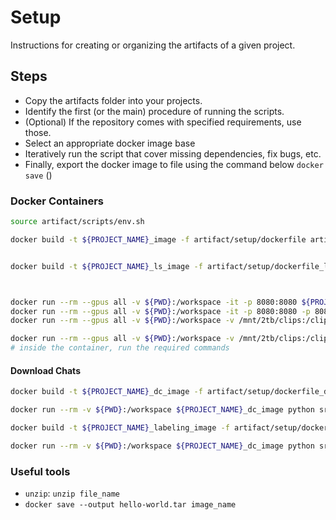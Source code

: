 # Setup

Instructions for creating or organizing the artifacts of a given project.

## Steps

- Copy the artifacts folder into your projects.
- Identify the first (or the main) procedure of running the scripts.
- (Optional) If the repository comes with specified requirements, use those.
- Select an appropriate docker image base
- Iteratively run the script that cover missing dependencies, fix bugs, etc.
- Finally, export the docker image to file using the command below `docker save` ()

### Docker Containers

```bash
source artifact/scripts/env.sh 

docker build -t ${PROJECT_NAME}_image -f artifact/setup/dockerfile artifact


docker build -t ${PROJECT_NAME}_ls_image -f artifact/setup/dockerfile_label_studio artifact



docker run --rm --gpus all -v ${PWD}:/workspace -it -p 8080:8080 ${PROJECT_NAME}_image bash
docker run --rm --gpus all -v ${PWD}:/workspace -it -p 8080:8080 -p 8081:8081 ${PROJECT_NAME}_image tmux
docker run --rm --gpus all -v ${PWD}:/workspace -v /mnt/2tb/clips:/clips  -it -p 8080:8080 -p 8081:8081 -p 9090:9090 ${PROJECT_NAME}_image tmux

docker run --rm --gpus all -v ${PWD}:/workspace -v /mnt/2tb/clips:/clips  -it --net stargaze-net --ip 172.18.0.101 ${PROJECT_NAME}_image tmux
# inside the container, run the required commands

```

#### Download Chats

```bash
docker build -t ${PROJECT_NAME}_dc_image -f artifact/setup/dockerfile_download_chats artifact

docker run --rm -v ${PWD}:/workspace ${PROJECT_NAME}_dc_image python src/download_chats.py
```


```bash
docker build -t ${PROJECT_NAME}_labeling_image -f artifact/setup/dockerfile_labeling artifact

docker run --rm -v ${PWD}:/workspace ${PROJECT_NAME}_dc_image python src/download_chats.py
```

### Useful tools

- `unzip`: `unzip file_name`
- `docker save --output hello-world.tar image_name`
